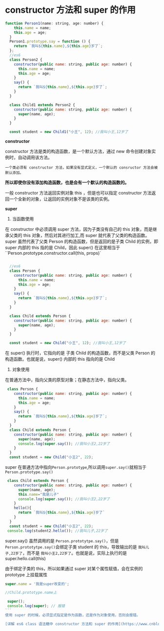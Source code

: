 # constructor 方法和 super 的作用

```js
function Person1(name: string, age: number) {
    this.name = name;
    this.age = age;
  }
  Person1.prototype.say = function () {
    return `我叫${this.name},${this.age}岁了`;
  };
  //es6
  class Person2 {
    constructor(public name: string, public age: number) {
      this.name = name;
      this.age = age;
    }
    say() {
      return `我叫${this.name},${this.age}岁了`;
    }
  }

  class Child1 extends Person2 {
    constructor(public name: string, public age: number) {
      super(name, age);
    }
  }

  const student = new Child1("小王", 12); //我叫小王,12岁了
```

**constructor**

constructor 方法是类的构造函数，是一个默认方法，通过 new 命令创建对象实例时，自动调用该方法。

`一个类必须有 constructor 方法，如果没有显式定义，一个默认的 consructor 方法会被默认添加。`

**所以即使你没有添加构造函数，也是会有一个默认的构造函数的。**

一般 constructor 方法返回实例对象 this ，但是也可以指定 constructor 方法返回一个全新的对象，让返回的实例对象不是该类的实例。

**super**

1. 当函数使用

在 constructor 中必须调用 super 方法，因为子类没有自己的 this 对象，而是继承父类的 this 对象，然后对其进行加工,而 super 就代表了父类的构造函数。super 虽然代表了父类 Person 的构造函数，但是返回的是子类 Child 的实例，即 super 内部的 this 指的是 Child，因此 super() 在这里相当于 ``Person.prototype.constructor.call(this, props)`

```js

  //es6
  class Person {
    constructor(public name: string, public age: number) {
      this.name = name;
      this.age = age;
    }
    say() {
      return `我叫${this.name},${this.age}岁了`;
    }
  }

  class Child extends Person {
    constructor(public name: string, public age: number) {
      super(name, age);
    }
  }

  const student = new Child("小王", 12); //我叫小王,12岁了


```

在 super() 执行时，它指向的是 子类 Child 的构造函数，而不是父类 Person 的构造函数。也就是说，super() 内部的 this 指向的是 Child

1. 对象使用

在普通方法中，指向父类的原型对象；在静态方法中，指向父类。

```js
 class Person {
    constructor(public name: string, public age: number) {
      this.name = name;
      this.age = age;
    }
    say() {
      return `我叫${this.name},${this.age}岁了`;
    }
  }
  class Child extends Person {
    constructor(public name: string, public age: number) {
      super(name, age);
      console.log(super.say()); //我叫小王2,22岁了
    }
  }
  const student = new Child("小王2", 22);
```

super 在普通方法中指向`Person.prototype`,所以调用`super.say()`就相当于`Person.prototype.say()`

```js
 class Child extends Person {
    constructor(public name: string, public age: number) {
      super(name, age);
      this.name="我是儿子"
      console.log(super.say()); //我叫小王2,22岁了
    }
    hello(){
      return `我叫${this.name},${this.age}岁了`
    }
  }
  const student = new Child("小王2", 22);
 console.log(student2.hello()); //我叫儿子,22岁了
```

super.say() 虽然调用的是 `Person.prototytpe.say()`，但是 `Person.prototytpe.say()`会绑定子类 student 的 this，导致输出的是 `我叫儿子,22岁了`，而不是 `我叫小王2,22岁了`。也就是说，实际上执行的是 super.hello.call(this)

由于绑定子类的 this，所以如果通过 super 对某个属性赋值，会在实例的 prototype 上挂载属性

```js
super.name = '我是super改变的';

//Child.prototype.name上
```

````js
 super();
 console.log(super); // 报错
```
使用 super 的时候，必须显式指定是作为函数，还是作为对象使用，否则会报错。

[详解 es6 class 语法糖中 constructor 方法和 super 的作用](https://www.cnblogs.com/thomas-yang-github/p/11621067.html)
````

